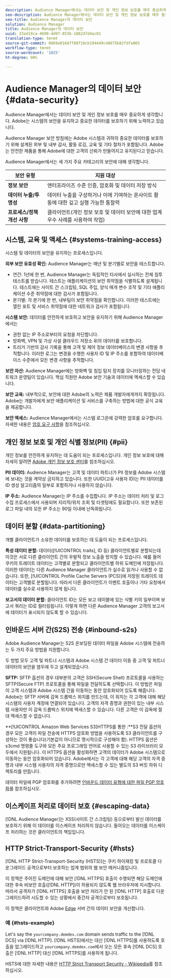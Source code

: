 ```yaml
---
description: Audience Manager에서는 데이터 보안 및 개인 정보 보호를 매우 중요하게 생각합니다. Adobe는 시스템의 보안을 유지하고 중요한 데이터를 보호하기 위해 노력하고 있습니다.
seo-description: Audience Manager에서는 데이터 보안 및 개인 정보 보호를 매우 중요하게 생각합니다. Adobe는 시스템의 보안을 유지하고 중요한 데이터를 보호하기 위해 노력하고 있습니다.
seo-title: Audience Manager의 데이터 보안
solution: Audience Manager
title: Audience Manager의 데이터 보안
uuid: 33ad19ca-4690-4d97-853b-1882d7d4ac01
translation-type: tm+mt
source-git-commit: 0869e016d7f80710cb194449c48675b82fdfa865
workflow-type: tm+mt
source-wordcount: '1025'
ht-degree: 98%

---
```



# Audience Manager의 데이터 보안 {#data-security}

Audience Manager에서는 데이터 보안 및 개인 정보 보호를 매우 중요하게 생각합니다. Adobe는 시스템의 보안을 유지하고 중요한 데이터를 보호하기 위해 노력하고 있습니다.

Audience Manager 보안 방침에는 Adobe 시스템과 귀하의 중요한 데이터를 보호하기 위해 설계된 외부 및 내부 감사, 활동 로깅, 교육 및 기타 절차가 포함됩니다. Adobe는 안전한 제품을 통해 Adobe에 대한 고객의 신뢰가 만들어지고 유지된다고 믿습니다.

Audience Manager에서는 세 가지 주요 카테고리의 보안에 대해 생각합니다.

| 보안 유형 | 지원 대상 |
|---|---|
| **정보 보안** | 엔터프라이즈 수준 인증, 암호화 및 데이터 저장 방식 |
| **데이터 누출/투명성** | 데이터 누출을 구성하거나 이에 기여하는 온사이트 활동에 대한 깊고 실행 가능한 통찰력 |
| **프로세스/정책 개선 사항** | 클라이언트(개인 정보 보호 및 데이터 보안에 대한 업계 우수 사례를 사용하여 작업) |

## 시스템, 교육 및 액세스 {#systems-training-access}

시스템 및 데이터의 보안을 유지하는 프로세스입니다.

**외부 보안 유효성 확인:**  Audience Manager는 매년 및 분기별로 보안을 테스트합니다.

* 연간: 1년에 한 번, Audience Manager는 독립적인 타사에서 실시하는 전체 침투 테스트를 받습니다. 테스트는 애플리케이션의 보안 취약점을 식별하도록 설계됩니다. 테스트에는 사이트 간 스크립팅, SQL 주입, 양식 매개 변수 조작 및 기타 애플리케이션 수준 취약점에 대한 검사가 포함됩니다.
* 분기별: 각 분기에 한 번, 내부팀이 보안 취약점을 확인합니다. 이러한 테스트에는 열린 포트 및 서비스 취약점에 대한 네트워크 검사가 포함됩니다.

**시스템 보안:**  데이터를 안전하게 보호하고 보안을 유지하기 위해 Audience Manager에서는

* 권한 없는 IP 주소로부터의 요청을 차단합니다.
* 방화벽, VPN 및 가상 사설 클라우드 저장소 뒤의 데이터를 보호합니다.
* 트리거 기반의 감사 기록을 통해 고객 및 제어 정보 데이터베이스의 변경 사항을 추적합니다. 이러한 로그는 변경을 수행한 사용자 ID 및 IP 주소를 포함하여 데이터베이스 수준에서 모든 변경 사항을 추적합니다.

**보안 자산:**  Audience Manager에는 방화벽 및 침입 탐지 장치를 모니터링하는 전담 네트워크 운영팀이 있습니다. 핵심 직원만 Adobe 보안 기술과 데이터에 액세스할 수 있습니다.

**보안 교육:**  내부적으로, 보안에 대한 Adobe의 노력은 제품 개발자에게까지 확장됩니다. Adobe는 개발자에게 보안 애플리케이션 및 서비스를 구축하는 방법에 대한 공식 교육을 제공합니다.

**보안 액세스:**  Audience Manager에서는 시스템 로그온에 강력한 암호를 요구합니다. 자세한 내용은 [암호 요구 사항](../../reference/password-requirements.md)을 참조하십시오.

## 개인 정보 보호 및 개인 식별 정보(PII) {#pii}

개인 정보를 안전하게 유지하는 데 도움이 되는 프로세스입니다. 개인 정보 보호에 대해 자세히 알려면 [Adobe 개인 정보 보호 센터](https://www.adobe.com/kr/privacy/advertising-services.html)를 참조하십시오.

**PII 데이터:**  Audience Manager는 고객 및 데이터 파트너가 PII 정보를 Adobe 시스템에 보내는 것을 계약상 금지하고 있습니다. 또한 UUID(고유 사용자 ID)는 PII 데이터를 ID 생성 알고리즘의 일부로 포함하거나 사용하지 않습니다.

**IP 주소:**  Audience Manager는 IP 주소를 수집합니다. IP 주소는 데이터 처리 및 로그 수집 프로세스에서 사용되며 지리적/위치 조회 및 타겟팅에도 필요합니다. 또한 보존된 로그 파일 내의 모든 IP 주소는 90일 이내에 난독화됩니다.

## 데이터 분할 {#data-partitioning}

개별 클라이언트가 소유한 데이터를 보호하는 데 도움이 되는 프로세스입니다.

**특성 데이터 분할:**  데이터([!UICONTROL traits], ID 등) 클라이언트별로 분할되는데 이것은 서로 다른 클라이언트 간의 우발적 정보 노출을 방지할 수 있습니다. 예를 들어 쿠키의 트레이트 데이터는 고객별로 분할되고 클라이언트별 하위 도메인에 저장됩니다. 이러한 데이터는 다른 Audience Manager 클라이언트가 실수로 읽거나 사용할 수 없습니다. 또한, [!UICONTROL Profile Cache Servers (PCS)]에 저장된 트레이트 데이터는 고객별로 분할됩니다. 따라서 다른 클라이언트가 이벤트 호출이나 기타 요청에서 데이터를 실수로 사용하지 않게 됩니다.

**보고서의 데이터 분할:**  클라이언트 ID는 모든 보고 테이블에 있는 식별 키의 일부이며 보고서 쿼리는 ID로 필터링됩니다. 이렇게 하면 다른 Audience Manager 고객의 보고서에 데이터가 표시되지 않도록 할 수 있습니다.

## 인바운드 서버 간(S2S) 전송 {#inbound-s2s}

Adobe Audience Manager는 S2S 온보딩된 데이터 파일을 Adobe 시스템에 전송하는 두 가지 주요 방법을 지원합니다.

두 방법 모두 고객 및 파트너 시스템과 Adobe 시스템 간 데이터 이동 중 고객 및 파트너 데이터의 보안을 염두에 두고 설계되었습니다.

**SFTP:** SFTP 옵션의 경우 대부분의 고객은 SSH(Secure Shell) 프로토콜을 사용하는 SFTP(Secure FTP) 프로토콜을 통해 파일을 전달하도록 선택합니다. 이 방법은 파일이 고객 시스템과 Adobe 시스템 간을 이동하는 동안 암호화되어 있도록 해줍니다. Adobe는 SFTP 서버에 감옥 드롭박스 위치를 만드는데, 이 위치는 각 고객에 대해 해당 시스템의 사용자 계정에 연결되어 있습니다. 고객의 자격 증명과 권한이 있는 내부 시스템 사용자만 이 감옥 드롭박스 위치에 액세스할 수 있습니다. 다른 고객은 이 감옥에 절대 액세스할 수 없습니다.

**[!UICONTROL Amazon Web Services S3]HTTPS를 통한 :**S3 전달 옵션의 경우 모든 고객이 파일 전송에 HTTPS 암호화 방법을 사용하도록 S3 클라이언트를 구성하는 것이 좋습니다(기본값이 아니므로 명시적으로 구성해야 함). HTTPS 옵션은 s3cmd 명령줄 도구와 모든 주요 프로그래밍 언어로 사용할 수 있는 S3 라이브러리 모두에서 지원됩니다. 이 HTTPS 옵션을 활성화하면 고객의 데이터가 Adobe 시스템으로 이동하는 동안 암호화되어 있습니다. Adobe에서는 각 고객에 대해 해당 고객의 자격 증명과 내부 시스템 사용자의 자격 증명으로만 액세스할 수 있는 별도의 S3 버킷 하위 디렉토리를 만듭니다.

데이터 파일에 PGP 암호화를 추가하려면 [인바운드 데이터 유형에 대한 파일 PGP 암호화](../../integration/sending-audience-data/batch-data-transfer-explained/inbound-file-encryption.md)를 참조하십시오.

## 이스케이프 처리로 데이터 보호 {#escaping-data}

[!DNL Audience Manager]는 XSS(사이트 간 스크립팅) 등으로부터 발신 데이터를 보호하기 위해 이 데이터를 이스케이프 처리하지 않습니다. 들어오는 데이터를 이스케이프 처리하는 것은 클라이언트의 책임입니다.

## HTTP Strict-Transport-Security {#hsts}

[!DNL HTTP Strict-Transport-Security (HSTS)]는 쿠키 하이재킹 및 프로토콜 다운그레이드 공격으로부터 보호하는 업계 범위의 웹 보안 메커니즘입니다.

이 정책은 주어진 도메인에 대해 보안 [!DNL HTTPS] 호출이 수행되면 해당 도메인에 대한 후속 비보안 호출([!DNL HTTP])이 허용되지 않도록 웹 브라우저에 지시합니다. 따라서 공격자가 [!DNL HTTPS] 호출을 보안 처리가 안 된 [!DNL HTTP] 호출로 다운그레이드하려 시도할 수 있는 상황에서 중간자 공격으로부터 보호됩니다.

이 정책은 클라이언트와 Adobe [Edge](../../reference/system-components/components-edge.md) 서버 간의 데이터 보안을 개선합니다.

### 예 {#hsts-example}

Let&#39;s say the `yourcompany.demdex.com` domain sends traffic to the [!DNL DCS] via [!DNL HTTP]. [!DNL HSTS]에서는 대신 [!DNL HTTPS]를 사용하도록 호출을 업그레이드하고 `yourcompany.demdex.com`에서 오는 모든 후속 [!DNL DCS] 호출은 [!DNL HTTP] 대신 [!DNL HTTPS]를 사용하게 됩니다.

HSTS에 대한 자세한 내용은 [HTTP Strict Transport Security - Wikipedia](https://en.wikipedia.org/wiki/HTTP_Strict_Transport_Security)를 참조하십시오.
